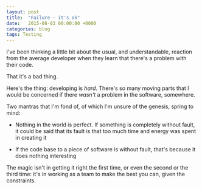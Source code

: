 ```yaml
---
layout: post
title:  "Failure — it's ok"
date:   2015-08-03 00:00:00 +0000
categories: blog
tags: Testing
---
```

I've been thinking a little bit about the usual, and understandable, reaction from the average developer when they
learn that there's a problem with their code.

That it's a bad thing.

Here's the thing: developing is _hard_. There's so many moving parts that I would be concerned if there _wasn't_ a
problem in the software, somewhere.

Two mantras that I'm fond of, of which I'm unsure of the genesis, spring to mind:

 * Nothing in the world is perfect. If something is completely without fault, it could be said that its fault is that
 too much time and energy was spent in creating it

 * If the code base to a piece of software is without fault, that's because it does nothing interesting

The magic isn't in getting it right the first time, or even the second or the third time: it's in working as a team
to make the best you can, given the constraints.
